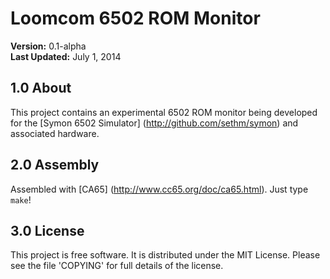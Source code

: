 # Loomcom 6502 ROM Monitor

**Version:** 0.1-alpha  
**Last Updated:** July 1, 2014

## 1.0 About

This project contains an experimental 6502 ROM monitor being developed
for the [Symon 6502 Simulator] (http://github.com/sethm/symon) and
associated hardware.

## 2.0 Assembly

Assembled with [CA65] (http://www.cc65.org/doc/ca65.html). Just
type `make`!

## 3.0 License

This project is free software. It is distributed under the MIT
License. Please see the file 'COPYING' for full details of the
license.
